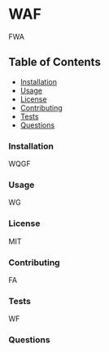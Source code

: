 # WAF

FWA

## Table of Contents

* [Installation](#installation)
* [Usage](#usage)
* [License](#license)
* [Contributing](#contributing)
* [Tests](#tests)
* [Questions](#questions)
    
### Installation

WQGF

### Usage

WG

### License

MIT

### Contributing

FA

### Tests

WF

### Questions

  

  